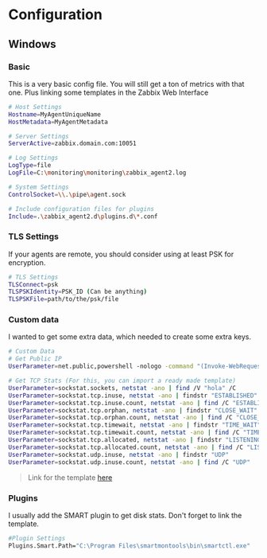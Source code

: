 # Configuration

## Windows

### Basic

This is a very basic config file. You will still get a ton of metrics with that one.
Plus linking some templates in the Zabbix Web Interface

```bash
# Host Settings
Hostname=MyAgentUniqueName
HostMetadata=MyAgentMetadata

# Server Settings
ServerActive=zabbix.domain.com:10051

# Log Settings
LogType=file
LogFile=C:\monitoring\monitoring\zabbix_agent2.log

# System Settings
ControlSocket=\\.\pipe\agent.sock

# Include configuration files for plugins
Include=.\zabbix_agent2.d\plugins.d\*.conf
```

### TLS Settings

If your agents are remote, you should consider using at least PSK for encryption.

```bash
# TLS Settings
TLSConnect=psk
TLSPSKIdentity=PSK_ID (Can be anything)
TLSPSKFile=path/to/the/psk/file
```

### Custom data

I wanted to get some extra data, which needed to create some extra keys.

```bash
# Custom Data
# Get Public IP
UserParameter=net.public,powershell -nologo -command "(Invoke-WebRequest https://ifconfig.io/ip -UseBasicParsing).Content.Trim()"

# Get TCP Stats (For this, you can import a ready made template)
UserParameter=sockstat.sockets, netstat -ano | find /V "hola" /C
UserParameter=sockstat.tcp.inuse, netstat -ano | findstr "ESTABLISHED"
UserParameter=sockstat.tcp.inuse.count, netstat -ano | find /C "ESTABLISHED"
UserParameter=sockstat.tcp.orphan, netstat -ano | findstr "CLOSE_WAIT"
UserParameter=sockstat.tcp.orphan.count, netstat -ano | find /C "CLOSE_WAIT"
UserParameter=sockstat.tcp.timewait, netstat -ano | findstr "TIME_WAIT"
UserParameter=sockstat.tcp.timewait.count, netstat -ano | find /C "TIME_WAIT"
UserParameter=sockstat.tcp.allocated, netstat -ano | findstr "LISTENING"
UserParameter=sockstat.tcp.allocated.count, netstat -ano | find /C "LISTENING"
UserParameter=sockstat.udp.inuse, netstat -ano | findstr "UDP"
UserParameter=sockstat.udp.inuse.count, netstat -ano | find /C "UDP"
```

> Link for the template [here](https://github.com/zabbix/community-templates/tree/main/Operating_Systems/Windows/template_tcp_udp_windows_connections/6.0)

### Plugins

I usually add the SMART plugin to get disk stats.
Don't forget to link the template.

```bash
#Plugin Settings
Plugins.Smart.Path="C:\Program Files\smartmontools\bin\smartctl.exe"
```
